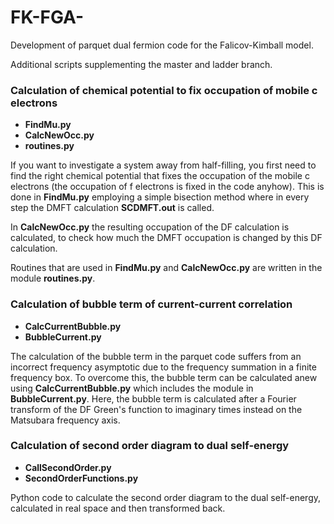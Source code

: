 # FK-FGA-
Development of parquet dual fermion code for the Falicov-Kimball model.

Additional scripts supplementing the master and ladder branch.

### Calculation of chemical potential to fix occupation of mobile c electrons

- **FindMu.py**
- **CalcNewOcc.py**
- **routines.py**

If you want to investigate a system away from half-filling, you first need to find the right chemical potential that fixes the occupation of the mobile c electrons (the occupation of f electrons is fixed in the code anyhow). This is done in **FindMu.py** employing a simple bisection method where in every step the DMFT calculation **SCDMFT.out** is called.

In **CalcNewOcc.py** the resulting occupation of the DF calculation is calculated, to check how much the DMFT occupation is changed by this DF calculation.

Routines that are used in **FindMu.py** and **CalcNewOcc.py** are written in the module **routines.py**.

### Calculation of bubble term of current-current correlation

- **CalcCurrentBubble.py**
- **BubbleCurrent.py**

The calculation of the bubble term in the parquet code suffers from an incorrect frequency asymptotic due to the frequency summation in a finite frequency box. To overcome this, the bubble term can be calculated anew using **CalcCurrentBubble.py** which includes the module in **BubbleCurrent.py**. Here, the bubble term is calculated after a Fourier transform of the DF Green's function to imaginary times instead on the Matsubara frequency axis.

### Calculation of second order diagram to dual self-energy

- **CallSecondOrder.py**
- **SecondOrderFunctions.py**

Python code to calculate the second order diagram to the dual self-energy, calculated in real space and then transformed back.
